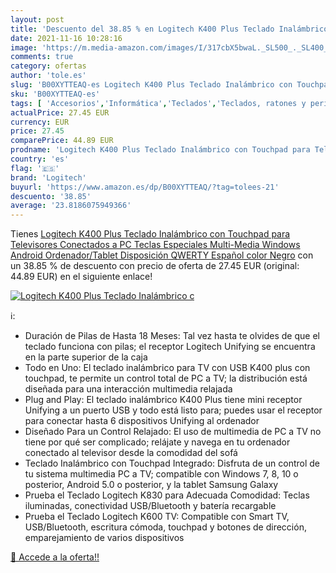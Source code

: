 ```yaml
---
layout: post
title: 'Descuento del 38.85 % en Logitech K400 Plus Teclado Inalámbrico c'
date: 2021-11-16 10:28:16
image: 'https://m.media-amazon.com/images/I/317cbX5bwaL._SL500_._SL400_.jpg'
comments: true
category: ofertas
author: 'tole.es'
slug: 'B00XYTTEAQ-es Logitech K400 Plus Teclado Inalámbrico con Touchpad para...'
sku: 'B00XYTTEAQ-es'
tags: [ 'Accesorios','Informática','Teclados','Teclados, ratones y periféricos de entrada','logitech','teclado', ]
actualPrice: 27.45 EUR
currency: EUR
price: 27.45
comparePrice: 44.89 EUR
prodname: 'Logitech K400 Plus Teclado Inalámbrico con Touchpad para Televisores Conectados a PC  Teclas Especiales Multi-Media  Windows  Android  Ordenador/Tablet  Disposición QWERTY Español  color Negro'
country: 'es'
flag: '🇪🇸'
brand: 'Logitech'
buyurl: 'https://www.amazon.es/dp/B00XYTTEAQ/?tag=tolees-21'
descuento: '38.85'
average: '23.8186075949366'
---
```


Tienes [Logitech K400 Plus Teclado Inalámbrico con Touchpad para Televisores Conectados a PC  Teclas Especiales Multi-Media  Windows  Android  Ordenador/Tablet  Disposición QWERTY Español  color Negro](https://www.amazon.es/dp/B00XYTTEAQ/?tag=tolees-21) con un 38.85 % de descuento con precio de oferta de 27.45 EUR (original: 44.89 EUR) en el siguiente enlace!

[![Logitech K400 Plus Teclado Inalámbrico c](https://m.media-amazon.com/images/I/317cbX5bwaL._SL500_._SL400_.jpg)](https://www.amazon.es/dp/B00XYTTEAQ/?tag=tolees-21)

ℹ️:

- Duración de Pilas de Hasta 18 Meses: Tal vez hasta te olvides de que el teclado funciona con pilas; el receptor Logitech Unifying se encuentra en la parte superior de la caja
- Todo en Uno: El teclado inalámbrico para TV con USB K400 plus con touchpad, te permite un control total de PC a TV; la distribución está diseñada para una interacción multimedia relajada
- Plug and Play: El teclado inalámbrico K400 Plus tiene mini receptor Unifying a un puerto USB y todo está listo para; puedes usar el receptor para conectar hasta 6 dispositivos Unifying al ordenador
- Diseñado Para un Control Relajado: El uso de multimedia de PC a TV no tiene por qué ser complicado; relájate y navega en tu ordenador conectado al televisor desde la comodidad del sofá
- Teclado Inalámbrico con Touchpad Integrado: Disfruta de un control de tu sistema multimedia PC a TV; compatible con Windows 7, 8, 10 o posterior, Android 5.0 o posterior, y la tablet Samsung Galaxy
- Prueba el Teclado Logitech K830 para Adecuada Comodidad: Teclas iluminadas, conectividad USB/Bluetooth y batería recargable
- Prueba el Teclado Logitech K600 TV: Compatible con Smart TV, USB/Bluetooth, escritura cómoda, touchpad y botones de dirección, emparejamiento de varios dispositivos

[🛒 Accede a la oferta!!](https://www.amazon.es/dp/B00XYTTEAQ/?tag=tolees-21)
